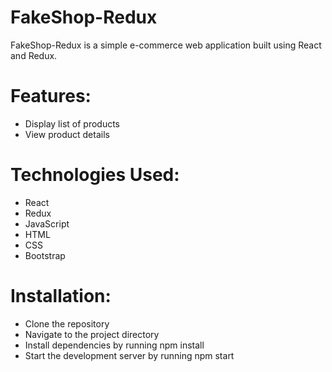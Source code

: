 # FakeShop-Redux

FakeShop-Redux is a simple e-commerce web application built using React and Redux.

# Features:

- Display list of products
- View product details

# Technologies Used:

- React
- Redux
- JavaScript
- HTML
- CSS
- Bootstrap

# Installation:

- Clone the repository
- Navigate to the project directory
- Install dependencies by running npm install
- Start the development server by running npm start
